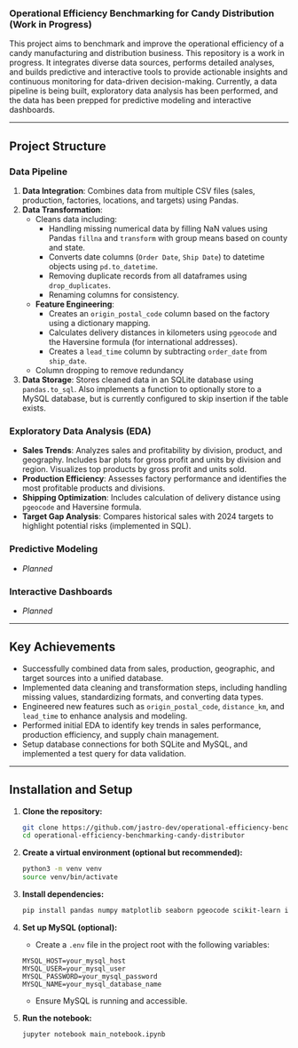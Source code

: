 ### Operational Efficiency Benchmarking for Candy Distribution (Work in Progress)

This project aims to benchmark and improve the operational efficiency of a candy manufacturing and distribution business. This repository is a work in progress. It integrates diverse data sources, performs detailed analyses, and builds predictive and interactive tools to provide actionable insights and continuous monitoring for data-driven decision-making. Currently, a data pipeline is being built, exploratory data analysis has been performed, and the data has been prepped for predictive modeling and interactive dashboards.

---

## Project Structure

### **Data Pipeline**
1. **Data Integration**: Combines data from multiple CSV files (sales, production, factories, locations, and targets) using Pandas.
2. **Data Transformation**:
   - Cleans data including:
     - Handling missing numerical data by filling NaN values using Pandas `fillna` and `transform` with group means based on county and state.
     - Converts date columns (`Order Date`, `Ship Date`) to datetime objects using `pd.to_datetime`.
     - Removing duplicate records from all dataframes using `drop_duplicates`.
     - Renaming columns for consistency.
   - **Feature Engineering**:
     - Creates an `origin_postal_code` column based on the factory using a dictionary mapping.
     - Calculates delivery distances in kilometers using `pgeocode` and the Haversine formula (for international addresses).
     - Creates a `lead_time` column by subtracting `order_date` from `ship_date`.
   - Column dropping to remove redundancy
3. **Data Storage**: Stores cleaned data in an SQLite database using `pandas.to_sql`. Also implements a function to optionally store to a MySQL database, but is currently configured to skip insertion if the table exists.

### **Exploratory Data Analysis (EDA)**
- **Sales Trends**: Analyzes sales and profitability by division, product, and geography. Includes bar plots for gross profit and units by division and region. Visualizes top products by gross profit and units sold.
- **Production Efficiency**: Assesses factory performance and identifies the most profitable products and divisions.
- **Shipping Optimization**: Includes calculation of delivery distance using `pgeocode` and Haversine formula.
- **Target Gap Analysis**: Compares historical sales with 2024 targets to highlight potential risks (implemented in SQL).

### **Predictive Modeling**
-   *Planned*

### **Interactive Dashboards**
-   *Planned*

---

## Key Achievements
- Successfully combined data from sales, production, geographic, and target sources into a unified database.
- Implemented data cleaning and transformation steps, including handling missing values, standardizing formats, and converting data types.
- Engineered new features such as `origin_postal_code`, `distance_km`, and `lead_time` to enhance analysis and modeling.
- Performed initial EDA to identify key trends in sales performance, production efficiency, and supply chain management.
-  Setup database connections for both SQLite and MySQL, and implemented a test query for data validation.

---

## Installation and Setup

1.  **Clone the repository:**

    ```bash
    git clone https://github.com/jastro-dev/operational-efficiency-benchmarking-candy-distributor.git
    cd operational-efficiency-benchmarking-candy-distributor
    ```
2.  **Create a virtual environment (optional but recommended):**

    ```bash
    python3 -m venv venv
    source venv/bin/activate
    ```
3.  **Install dependencies:**

    ```bash
    pip install pandas numpy matplotlib seaborn pgeocode scikit-learn ipython-sql mysql-connector-python python-dotenv
    ```

4.  **Set up MySQL (optional):**
    - Create a `.env` file in the project root with the following variables:

    ```
    MYSQL_HOST=your_mysql_host
    MYSQL_USER=your_mysql_user
    MYSQL_PASSWORD=your_mysql_password
    MYSQL_NAME=your_mysql_database_name
    ```

    - Ensure MySQL is running and accessible.

5.  **Run the notebook:**

    ```bash
    jupyter notebook main_notebook.ipynb
    ```